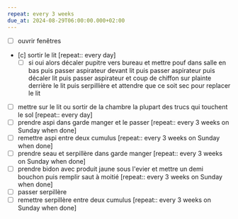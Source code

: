 ```yaml
---
repeat: every 3 weeks
due_at: 2024-08-29T06:00:00.000+02:00
---
```

- [ ] ouvrir fenêtres 
- [c] sortir le lit  [repeat:: every day] 
	- [ ] si oui alors décaler pupitre  vers bureau et mettre pouf dans salle en bas puis passer aspirateur devant lit puis passer aspirateur puis décaler lit puis passer aspirateur et coup de chiffon sur plainte derrière le lit puis serpillière et attendre que ce soit sec pour replacer le lit
- [ ] mettre sur le lit ou sortir de la chambre la plupart des trucs qui touchent le sol  [repeat:: every day]
- [ ] prendre aspi dans garde manger et le passer  [repeat:: every 3 weeks on Sunday when done]  
- [ ] remettre aspi entre deux cumulus  [repeat:: every 3 weeks on Sunday when done]  
- [ ] prendre seau et serpillère dans garde manger  [repeat:: every 3 weeks on Sunday when done] 
- [ ] prendre bidon avec produit jaune sous l'evier et mettre un demi bouchon puis remplir saut à moitié [repeat:: every 3 weeks on Sunday when done] 
- [ ] passer serpillère 
- [ ] remettre serpillère entre deux cumulus  [repeat:: every 3 weeks on Sunday when done] 